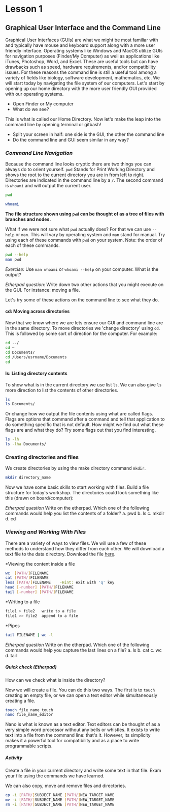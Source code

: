 # Lesson 1

## Graphical User Interface and the Command Line

Graphical User Interfaces (GUIs) are what we might be most familiar with and typically have mouse and keyboard support along with a more user friendly interface. Operating systems like Windows and MacOS utilize GUIs for navigation purposes (Finder/My Computer) as well as applications like iTunes, Photoshop, Word, and Excel. These are useful tools but can have drawbacks such as speed, hardware requirements, and/or compatibility issues. For these reasons the command line is still a useful tool among a variety of fields like biology, software development, mathematics, etc. We will start today by navigating the file system of our computers. Let's start by opening up our home directory with the more user friendly GUI provided with our operating systems.

 * Open Finder or My computer
 * What do we see?

This is what is called our Home Directory. Now let's make the leap into the command line by opening terminal or gitbash!

 * Split your screen in half: one side is the GUI, the other the command line
 * Do the command line and GUI seem similar in any way?

### *Command Line Navigation*

Because the command line looks cryptic there are two things you can always do to orient yourself. `pwd` Stands for Print Working Directory and shows the root to the current directory you are in from left to right. Directories are indicated in the command line by a `/`.  The second command is `whoami` and will output the current user. 

```bash
pwd
```
```bash
whoami
```

**The file structure shown using `pwd` can be thought of as a tree of files with branches and nodes.**

What if we were not sure what `pwd` actually does?  For that we can use `--help` or `man`.  This will vary by operating system and `man` stand for manual. Try using each of these commands with `pwd` on your system.  Note: the order of each of these commands.

```bash
pwd --help
man pwd
``` 

*Exercise:* 
Use `man whoami` or `whoami --help` on your computer. What is the output? 

*Etherpad question:*
Write down two other actions that you might execute on the GUI. For instance: moving a file.

Let's try some of these actions on the command line to see what they do.

#### cd: Moving across directories
Now that we know where we are lets ensure our GUI and command line are in the same directory. To move directories we 'change directory' using `cd`. This is followed by some sort of direction for the computer. For example: 

```bash
cd ../
cd ~
cd Documents/
cd /Users/usrname/Documents
cd
```

#### ls: Listing directory contents
To show what is in the current directory we use list `ls`. We can also give `ls` more direction to list the contents of other directories. 

```bash
ls
ls Documents/
```
Or change how we output the file contents using what are called flags. Flags are options that command after a command and tell that application to do something specific that is not default. How might we find out what these flags are and what they do?  Try some flags out that you find interesting. 

```bash
ls -lh
ls -lha Documents/
```

### Creating directories and files 
We create directories by using the make directory command `mkdir`. 

```bash
mkdir directory_name
```
Now we have some basic skills to start working with files.  Build a file structure for today's workshop.  The directories could look something like this (drawn on board/computer):

*Etherpad question*
Write on the etherpad. Which one of the following commands would help you list the contents of a folder?
a. pwd
b. ls
c. mkdir
d. cd

### *Viewing and Working With Files*
There are a variety of ways to view files. We will use a few of these methods to understand how they differ from each other. We will download a text file to the data directory. Download the file [here](https://github.com/UA-Carpentries-Workshops/2018-02-10-Tucson/blob/shell_lessons/shell_lessons/data/the_road_not_taken.txt). 

*Viewing the content inside a file
```bash
wc 	[PATH/]FILENAME
cat [PATH/]FILENAME
less [PATH/]FILENAME    -Hint: exit with 'q' key
head [-number] [PATH/]FILENAME
tail [-number] [PATH/]FILENAME
```
*Writing to a file
```bash
file1 > file2	write to a file
file1 >> file2  append to a file
```
*Pipes
```bash
tail FILENAME | wc -l
```
*Etherpad question*
Write on the etherpad. Which one of the following commands would help you capture the last lines on a file?
a. ls
b. cat
c. wc
d. tail


##### Quick check (Etherpad)
How can we check what is inside the directory?

Now we will create a file.  You can do this two ways.  The first is to `touch` creating an empty file, or we can open a text editor while simultaneously creating a file.

```bash
touch file_name_touch
nano file_name_editor
```

Nano is what is known as a text editor.  Text editors can be thought of as a very simple word processor without any bells or whistles.  It exists to write text into a file from the command line: that's it.  However, its simplicity makes it a powerful tool for compatibility and as a place to write programmable scripts.  

##### Activity
Create a file in your current directory and write some text in that file.  Exam your file using the commands we have learned.

We can also copy, move and remove files and directories.

```bash
cp -i [PATH/]SUBJECT_NAME [PATH/]NEW_TARGET_NAME
mv -i [PATH/]SUBJECT_NAME [PATH/]NEW_TARGET_NAME
rm -i [PATH/]SUBJECT_NAME [PATH/]NEW_TARGET_NAME
```
